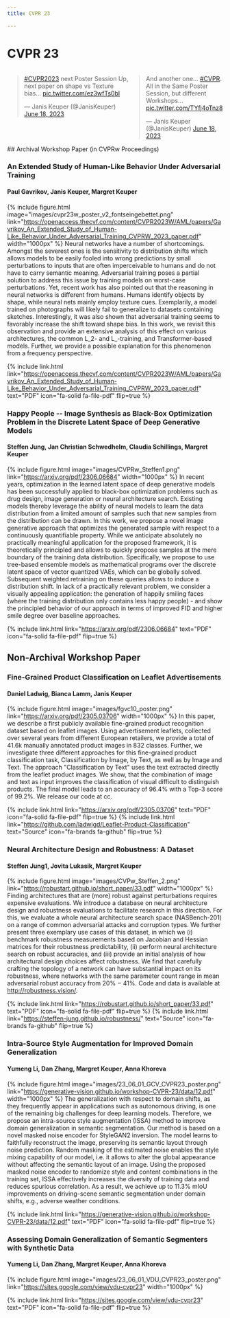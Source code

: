 ```yaml
---
title: CVPR 23

---
```


# <i class="fas fa-microscope"></i>CVPR 23
<div style="width: 100%; display: table;">
<div style="display: table-row">
<div style="width: 400px; display: table-cell;">
<blockquote class="twitter-tweet"><p lang="en" dir="ltr"><a href="https://twitter.com/hashtag/CVPR2023?src=hash&amp;ref_src=twsrc%5Etfw">#CVPR2023</a> next Poster Session Up, next paper on shape vs Texture bias... <a href="https://t.co/ez3wfTs0bl">pic.twitter.com/ez3wfTs0bl</a></p>&mdash; Janis Keuper (@JanisKeuper) <a href="https://twitter.com/JanisKeuper/status/1670523223270916097?ref_src=twsrc%5Etfw">June 18, 2023</a></blockquote> <script async src="https://platform.twitter.com/widgets.js" charset="utf-8"></script>
</div>
<div style="display: table-cell;">
<blockquote class="twitter-tweet"><p lang="en" dir="ltr">And another one... <a href="https://twitter.com/hashtag/CVPR?src=hash&amp;ref_src=twsrc%5Etfw">#CVPR</a>. All in the Same Poster Session, but different Workshops... <a href="https://t.co/TYfj4oTnz8">pic.twitter.com/TYfj4oTnz8</a></p>&mdash; Janis Keuper (@JanisKeuper) <a href="https://twitter.com/JanisKeuper/status/1670526924949684224?ref_src=twsrc%5Etfw">June 18, 2023</a></blockquote> <script async src="https://platform.twitter.com/widgets.js" charset="utf-8"></script>
</div>
</div>
</div>  
## Archival Workshop Paper (in CVPRw Proceedings)

### An Extended Study of Human-Like Behavior Under Adversarial Training
#### Paul Gavrikov, Janis Keuper, Margret Keuper
{%
  include figure.html
  image="images/cvpr23w_poster_v2_fontseingebettet.png"
  link="https://openaccess.thecvf.com/content/CVPR2023W/AML/papers/Gavrikov_An_Extended_Study_of_Human-Like_Behavior_Under_Adversarial_Training_CVPRW_2023_paper.pdf"
  width="1000px"
%}
Neural networks have a number of shortcomings. Amongst the severest ones is the sensitivity to distribution shifts which allows models to be easily fooled into wrong predictions by small perturbations to inputs that are often imperceivable to humans and do not have to carry semantic meaning. Adversarial training poses a partial solution to address this issue by training models on worst-case perturbations. Yet, recent work has also pointed out that the reasoning in neural networks is different from humans. Humans identify objects by shape, while neural nets mainly employ texture cues. Exemplarily, a model trained on photographs will likely fail to generalize to datasets containing sketches. Interestingly, it was also shown that adversarial training seems to favorably increase the shift toward shape bias. In this work, we revisit this observation and provide an extensive analysis of this effect on various architectures, the common L_2- and L_-training, and Transformer-based models. Further, we provide a possible explanation for this phenomenon from a frequency perspective.

{%
  include link.html
  link="https://openaccess.thecvf.com/content/CVPR2023W/AML/papers/Gavrikov_An_Extended_Study_of_Human-Like_Behavior_Under_Adversarial_Training_CVPRW_2023_paper.pdf"
  text="PDF"
  icon="fa-solid fa-file-pdf"
  flip=true
%}

### Happy People -- Image Synthesis as Black-Box Optimization Problem in the Discrete Latent Space of Deep Generative Models
#### Steffen Jung, Jan Christian Schwedhelm, Claudia Schillings, Margret Keuper
{%
  include figure.html
  image="images/CVPRw_Steffen1.png"
  link="https://arxiv.org/pdf/2306.06684"
  width="1000px"
%}
In recent years, optimization in the learned latent space of deep generative models has been successfully applied to black-box optimization problems such as drug design, image generation or neural architecture search. Existing models thereby leverage the ability of neural models to learn the data distribution from a limited amount of samples such that new samples from the distribution can be drawn. In this work, we propose a novel image generative approach that optimizes the generated sample with respect to a continuously quantifiable property. While we anticipate absolutely no practically meaningful application for the proposed framework, it is theoretically principled and allows to quickly propose samples at the mere boundary of the training data distribution. Specifically, we propose to use tree-based ensemble models as mathematical programs over the discrete latent space of vector quantized VAEs, which can be globally solved. Subsequent weighted retraining on these queries allows to induce a distribution shift. In lack of a practically relevant problem, we consider a visually appealing application: the generation of happily smiling faces (where the training distribution only contains less happy people) - and show the principled behavior of our approach in terms of improved FID and higher smile degree over baseline approaches.

{%
  include link.html
  link="https://arxiv.org/pdf/2306.06684"
  text="PDF"
  icon="fa-solid fa-file-pdf"
  flip=true
%}

## Non-Archival Workshop Paper

### Fine-Grained Product Classification on Leaflet Advertisements
#### Daniel Ladwig, Bianca Lamm, Janis Keuper
{%
  include figure.html
  image="images/fgvc10_poster.png"
  link="https://arxiv.org/pdf/2305.03706"
  width="1000px"
%}
In this paper, we describe a first publicly available fine-grained product recognition dataset based on leaflet images. Using advertisement leaflets, collected over several years from different European retailers, we provide a total of 41.6k manually annotated product images in 832 classes. Further, we investigate three different approaches for this fine-grained product classification task, Classification by Image, by Text, as well as by Image and Text. The approach "Classification by Text" uses the text extracted directly from the leaflet product images. We show, that the combination of image and text as input improves the classification of visual difficult to distinguish products. The final model leads to an accuracy of 96.4% with a Top-3 score of 99.2%. We release our code at cc.

{%
  include link.html
  link="https://arxiv.org/pdf/2305.03706"
  text="PDF"
  icon="fa-solid fa-file-pdf"
  flip=true
%}
{%
  include link.html
  link="https://github.com/ladwigd/Leaflet-Product-Classification"
  text="Source"
  icon="fa-brands fa-github"
  flip=true
%}

### Neural Architecture Design and Robustness: A Dataset
#### Steffen Jung1, Jovita Lukasik, Margret Keuper
{%
  include figure.html
  image="images/CVPw_Steffen_2.png"
  link="https://robustart.github.io/short_paper/33.pdf"
  width="1000px"
%}
Finding architectures that are (more) robust against perturbations requires expensive evaluations. We introduce a
database on neural architecture design and robustness evaluations to facilitate research in this direction. For this, we
evaluate a whole neural architecture search space (NASBench-201) on a range of common adversarial attacks and
corruption types. We further present three exemplary use
cases of this dataset, in which we (i) benchmark robustness
measurements based on Jacobian and Hessian matrices for
their robustness predictability, (ii) perform neural architecture search on robust accuracies, and (iii) provide an initial
analysis of how architectural design choices affect robustness. We find that carefully crafting the topology of a network can have substantial impact on its robustness, where
networks with the same parameter count range in mean adversarial robust accuracy from 20% − 41%. Code and data
is available at http://robustness.vision/.

{%
  include link.html
  link="https://robustart.github.io/short_paper/33.pdf"
  text="PDF"
  icon="fa-solid fa-file-pdf"
  flip=true
%}
{%
  include link.html
  link="https://steffen-jung.github.io/robustness/"
  text="Source"
  icon="fa-brands fa-github"
  flip=true
%}

### Intra-Source Style Augmentation for Improved Domain Generalization
#### Yumeng Li,  Dan Zhang, Margret Keuper, Anna Khoreva 
{%
  include figure.html
  image="images/23_06_01_GCV_CVPR23_poster.png"
  link="https://generative-vision.github.io/workshop-CVPR-23/data/12.pdf"
  width="1000px"
%}
The generalization with respect to domain shifts, as they
frequently appear in applications such as autonomous driving, is one of the remaining big challenges for deep learning
models. Therefore, we propose an intra-source style augmentation (ISSA) method to improve domain generalization
in semantic segmentation. Our method is based on a novel
masked noise encoder for StyleGAN2 inversion. The model
learns to faithfully reconstruct the image, preserving its semantic layout through noise prediction. Random masking
of the estimated noise enables the style mixing capability
of our model, i.e. it allows to alter the global appearance
without affecting the semantic layout of an image. Using
the proposed masked noise encoder to randomize style and
content combinations in the training set, ISSA effectively
increases the diversity of training data and reduces spurious
correlation. As a result, we achieve up to 11.3% mIoU improvements on driving-scene semantic segmentation under
domain shifts, e.g., adverse weather conditions.

{%
  include link.html
  link="https://generative-vision.github.io/workshop-CVPR-23/data/12.pdf"
  text="PDF"
  icon="fa-solid fa-file-pdf"
  flip=true
%}

### Assessing Domain Generalization of Semantic Segmenters with Synthetic Data
#### Yumeng Li, Dan Zhang, Margret Keuper, Anna Khoreva
{%
  include figure.html
  image="images/23_06_01_VDU_CVPR23_poster.png"
  link="https://sites.google.com/view/vdu-cvpr23"
  width="1000px"
%}

{%
  include link.html
  link="https://sites.google.com/view/vdu-cvpr23"
  text="PDF"
  icon="fa-solid fa-file-pdf"
  flip=true
%}


